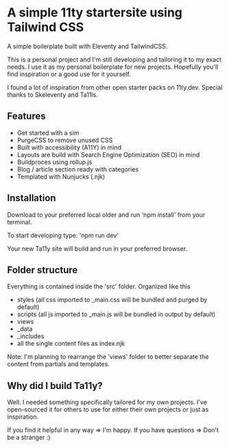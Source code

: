 # A simple 11ty startersite using Tailwind CSS

A simple boilerplate built with Eleventy and TailwindCSS.

This is a personal project and I'm still developing and tailoring it to my exact needs. I use it as my personal boilerplate for new projects. Hopefully you'll find inspiration or a good use for it yourself.

I found a lot of inspiration from other open starter packs on 11ty.dev. Special thanks to Skeleventy and Ta11ls.

## Features

-   Get started with a sim
-   PurgeCSS to remove unused CSS
-   Built with accessibility (A11Y) in mind
-   Layouts are build with Search Engine Optimization (SEO) in mind
-   Buildproces using rollup.js
-   Blog / article section ready with categories
-   Templated with Nunjucks (.njk)

## Installation

Download to your preferred local older and run 'npm install' from your terminal.

To start developing type:
'npm run dev'

Your new Ta11y site will build and run in your preferred browser.

## Folder structure

Everything is contained inside the 'src' folder. Organized like this

-   styles (all css imported to \_main.css will be bundled and purged by default)
-   scripts (all js imported to \_main.js will be bundled in output by default)
-   views
-   \_data
-   \_includes
-   all the single content files as index.njk

Note: I'm planning to rearrange the 'views' folder to better separate the content from partials and templates.

## Why did I build Ta11y?

Well. I needed something specifically tailored for my own projects. I've open-sourced it for others to use for either their own projects or just as inspiration.

If you find it helpful in any way => I'm happy.
If you have questions => Don't be a stranger :)
